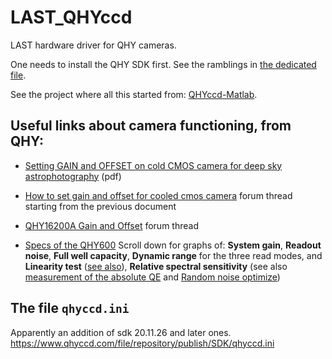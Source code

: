# LAST_QHYccd

LAST hardware driver for QHY cameras.

One needs to install the QHY SDK first. See the ramblings in [the dedicated file](InstallingQHYsdk.md).

See the project where all this started from: [QHYccd-Matlab](https://github.com/EastEriq/QHYccd-matlab).


## Useful links about camera functioning, from QHY:

- [Setting GAIN and OFFSET on cold CMOS camera for deep sky astrophotography](https://www.qhyccd.com/file/repository/PDF/Setting%20GAIN%20and%20OFFSET%20on%20cold%20CMOS%20camera%20for%20deep%20sky%20astrophotography.pdf) (pdf)

- [How to set gain and offset for cooled cmos camera](https://www.qhyccd.com/bbs/index.php?topic=6281.msg32546#msg32546) forum thread starting from the previous document

- [QHY16200A Gain and Offset](https://www.qhyccd.com/bbs/index.php?topic=6309.msg32704#msg32704) forum thread

- [Specs of the QHY600](https://www.qhyccd.com/index.php?m=content&c=index&a=show&catid=94&id=55&cut=1)
 Scroll down for graphs of: **System gain**, **Readout noise**, **Full well capacity**,
  **Dynamic range**  for the three read modes, and **Linearity test**
   ([see also](https://www.qhyccd.com/index.php?m=content&c=index&a=show&catid=23&id=273)),
   **Relative spectral sensitivity** (see also
    [measurement of the absolute QE](https://www.qhyccd.com/index.php?m=content&c=index&a=show&catid=23&id=261) 
    and [Random noise optimize](https://www.qhyccd.com/index.php?m=content&c=index&a=show&catid=23&id=281))

## The file `qhyccd.ini`

Apparently an addition of sdk 20.11.26 and later ones.
https://www.qhyccd.com/file/repository/publish/SDK/qhyccd.ini
